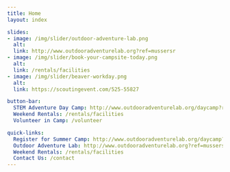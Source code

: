 ```yaml
---
title: Home
layout: index

slides:
- image: /img/slider/outdoor-adventure-lab.png
  alt:
  link: http://www.outdooradventurelab.org?ref=mussersr
- image: /img/slider/book-your-campsite-today.png
  alt:
  link: /rentals/facilities
- image: /img/slider/beaver-workday.png
  alt:
  link: https://scoutingevent.com/525-55827

button-bar:
  STEM Adventure Day Camp: http://www.outdooradventurelab.org/daycamp?ref=mussersr
  Weekend Rentals: /rentals/facilities
  Volunteer in Camp: /volunteer

quick-links:
  Register for Summer Camp: http://www.outdooradventurelab.org/daycamp?ref=mussersr
  Outdoor Adventure Lab: http://www.outdooradventurelab.org?ref=mussersr
  Weekend Rentals: /rentals/facilities
  Contact Us: /contact
---
```

